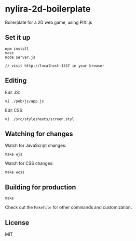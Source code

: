 # nylira-2d-boilerplate

Boilerplate for a 2D web game, using PIXI.js

## Set it up
    
    npm install
    make
    node server.js

    // visit http://localhost:1337 in your browser

## Editing

Edit JS:

    vi ./pub/js/app.js

Edit CSS:

    vi ./src/stylesheets/screen.styl

## Watching for changes

Watch for JavaScript changes:

    make wjs

Watch for CSS changes:

    make wcss

## Building for production

    make

Check out the `Makefile` for other commands and customization.

## License

MIT
